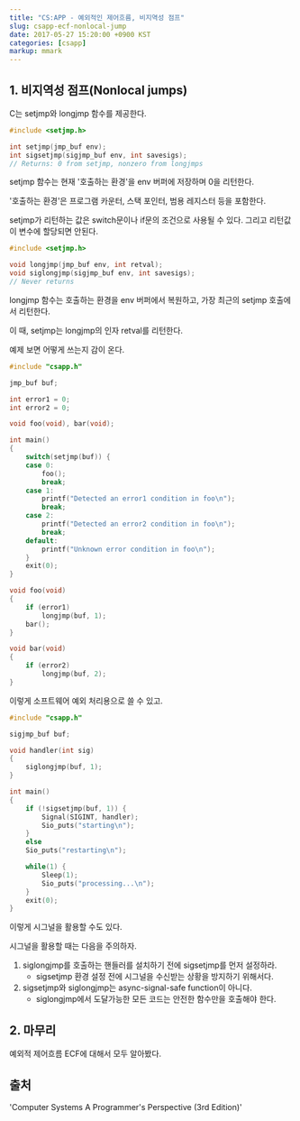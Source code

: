```yaml
---
title: "CS:APP - 예외적인 제어흐름, 비지역성 점프"
slug: csapp-ecf-nonlocal-jump
date: 2017-05-27 15:20:00 +0900 KST
categories: [csapp]
markup: mmark
---
```


## 1. 비지역성 점프(Nonlocal jumps)

C는 setjmp와 longjmp 함수를 제공한다.

```c
#include <setjmp.h>

int setjmp(jmp_buf env);
int sigsetjmp(sigjmp_buf env, int savesigs);
// Returns: 0 from setjmp, nonzero from longjmps
```

setjmp 함수는 현재 '호출하는 환경'을 env 버퍼에 저장하며 0을 리턴한다.

'호출하는 환경'은 프로그램 카운터, 스택 포인터, 범용 레지스터 등을 포함한다.

setjmp가 리턴하는 값은 switch문이나 if문의 조건으로 사용될 수 있다.
그리고 리턴값이 변수에 할당되면 안된다.

```c
#include <setjmp.h>

void longjmp(jmp_buf env, int retval);
void siglongjmp(sigjmp_buf env, int savesigs);
// Never returns
```

longjmp 함수는 호출하는 환경을 env 버퍼에서 복원하고,
가장 최근의 setjmp 호출에서 리턴한다.

이 때, setjmp는 longjmp의 인자 retval를 리턴한다.

예제 보면 어떻게 쓰는지 감이 온다.

```c
#include "csapp.h"

jmp_buf buf;

int error1 = 0;
int error2 = 0;

void foo(void), bar(void);

int main()
{
    switch(setjmp(buf)) {
    case 0:
        foo();
        break;
    case 1:
        printf("Detected an error1 condition in foo\n");
        break;
    case 2:
        printf("Detected an error2 condition in foo\n");
        break;
    default:
        printf("Unknown error condition in foo\n");
    }
    exit(0);
}

void foo(void)
{
    if (error1)
        longjmp(buf, 1);
    bar();
}

void bar(void)
{
    if (error2)
        longjmp(buf, 2);
}
```

이렇게 소프트웨어 예외 처리용으로 쓸 수 있고.

```c
#include "csapp.h"

sigjmp_buf buf;

void handler(int sig)
{
    siglongjmp(buf, 1);
}

int main()
{
    if (!sigsetjmp(buf, 1)) {
        Signal(SIGINT, handler);
        Sio_puts("starting\n");
    }
    else
    Sio_puts("restarting\n");

    while(1) {
        Sleep(1);
        Sio_puts("processing...\n");
    }
    exit(0);
}
```

이렇게 시그널을 활용할 수도 있다.

시그널을 활용할 때는 다음을 주의하자.

1. siglongjmp를 호출하는 핸들러를 설치하기 전에 sigsetjmp를 먼저 설정하라.
    * sigsetjmp 환경 설정 전에 시그널을 수신받는 상황을 방지하기 위해서다.
2. sigsetjmp와 siglongjmp는 async-signal-safe function이 아니다.
    * siglongjmp에서 도달가능한 모든 코드는 안전한 함수만을 호출해야 한다.

## 2. 마무리

예외적 제어흐름 ECF에 대해서 모두 알아봤다.

## 출처

'Computer Systems A Programmer's Perspective (3rd Edition)'
